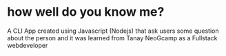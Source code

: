 # how well do you know me?

A CLI App created using Javascript (Nodejs) that ask users some question about the person and it was learned from Tanay NeoGcamp as a Fullstack webdeveloper
